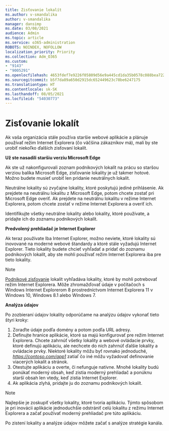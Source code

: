 ```yaml
---
title: Zisťovanie lokalít
ms.author: v-smandalika
author: v-smandalika
manager: dansimp
ms.date: 03/08/2021
audience: Admin
ms.topic: article
ms.service: o365-administration
ROBOTS: NOINDEX, NOFOLLOW
localization_priority: Priority
ms.collection: Adm_O365
ms.custom:
- "9143"
- "9005291"
ms.openlocfilehash: 4653fdef7e9226f05809d56e9a445cd1da35b0578c088bea72252a281d4527d2
ms.sourcegitcommit: b5f7da89a650d2915dc652449623c78be6247175
ms.translationtype: HT
ms.contentlocale: sk-SK
ms.lasthandoff: 08/05/2021
ms.locfileid: "54030773"
---
```

# <a name="do-site-discovery"></a>Zisťovanie lokalít

Ak vaša organizácia stále používa staršie webové aplikácie a plánuje používať režim Internet Explorera (čo väčšina zákazníkov má), mali by ste urobiť niekoľko ďalších zisťovaní lokalít.

**Už ste nasadili staršiu verziu Microsoft Edge**

Ak ste už nakonfigurovali zoznam podnikových lokalít na prácu so staršou verziou balíka Microsoft Edge, zisťovanie lokality je už takmer hotové. Možno budete musieť urobiť len pridanie neutrálnych lokalít.

Neutrálne lokality sú zvyčajne lokality, ktoré poskytujú jediné prihlásenie. Ak prejdete na neutrálnu lokalitu z Microsoft Edge, potom chcete zostať pri Microsoft Edge overiť. Ak prejdete na neutrálnu lokalitu v režime Internet Explorera, potom chcete zostať v režime Internet Explorera a overiť ich.

Identifikujte všetky neutrálne lokality alebo lokality, ktoré používate, a pridajte ich do zoznamu podnikových lokalít.

**Predvolený prehliadač je Internet Explorer**

Ak teraz používate Iba Internet Explorer, možno neviete, ktoré lokality sú inovované na moderné webové štandardy a ktoré stále vyžadujú Internet Explorer. Tieto lokality budete chcieť vyhľadať a pridať do zoznamu podnikových lokalít, aby ste mohli používať režim Internet Explorera iba pre tieto lokality.

> [!NOTE]
> [Podnikové zisťovanie](https://docs.microsoft.com/internet-explorer/ie11-deploy-guide/collect-data-using-enterprise-site-discovery) lokalít vyhľadáva lokality, ktoré by mohli potrebovať režim Internet Explorera. Môže zhromažďovať údaje v počítačoch s Windows Internet Explorerom 8 prostredníctvom Internet Explorera 11 v Windows 10, Windows 8.1 alebo Windows 7.

**Analýza údajov**

Po zozbieraní údajov lokality odporúčame na analýzu údajov vykonať tieto štyri kroky:
1. Zoraďte údaje podľa domény a potom podľa URL adresy.
2. Definujte hranice aplikácie, ktoré sa majú konfigurovať pre režim Internet Explorera. Chcete zahrnúť všetky lokality a webové ovládacie prvky, ktoré definujú aplikáciu, ale nechcete do nich zahrnúť ďalšie lokality a ovládacie prvky. Niektoré lokality môžu byť rovnako jednoduché, *https://contoso.com/app1* zatiaľ čo iné môžu vyžadovať definovanie viacerých lokalít a stránok.
3. Otestujte aplikáciu a overte, či nefunguje natívne. Mnohé lokality budú ponúkať moderný obsah, keď zistia moderný prehliadač a ponúknu starší obsah len vtedy, keď zistia Internet Explorer.
4. Ak aplikácia zlyhá, pridajte ju do zoznamu podnikových lokalít.

> [!NOTE]
> Najlepšie je zoskupiť všetky lokality, ktoré tvoria aplikáciu. Týmto spôsobom je pri inovácii aplikácie jednoduchšie odstrániť celú lokalitu z režimu Internet Explorera a začať používať moderný prehliadač pre túto aplikáciu.

Po zistení lokality a analýze údajov môžete začať s analýze stratégie kanála.

